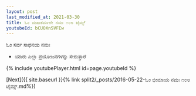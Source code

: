 ```yaml
---
layout: post
last_modified_at: 2021-03-30
title: ಓಂ ಮಹಾಕರ್ಮನೇ ನಮಃ ೧೦೮ ಟೈಮ್ಸ್
youtubeId: bCUOXnSVFEw
---
```

 
 
 ಓಂ ಸರ್ವ ಸಾಧನಯ ನಮಃ  
 
 -  ಯಾರು ಎಲ್ಲಾ ಪ್ರಯೋಜನಗಳನ್ನು ಸೇರುತ್ತಾರೆ 
 
  
 
  
 
 
 
 
 
 


{% include youtubePlayer.html id=page.youtubeId %}
 
[Next]({{ site.baseurl }}{% link  split2/_posts/2016-05-22-ಓಂ ಭೀಮಾಯ ನಮಃ ೧೦೮ ಟೈಮ್ಸ್.md%})
 
